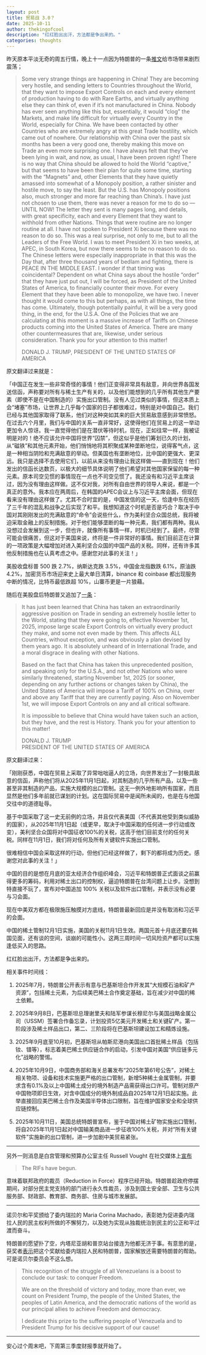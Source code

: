```yaml
---
layout: post
title: 贸易战 3.0？
date: 2025-10-11
author: thekingofcool
description: "红红脸出出汗，方法都是争出来的。"
categories: thoughts
---
```


昨天原本平淡无奇的周五行情，晚上十一点因为特朗普的一条[推文](https://truthsocial.com/@realDonaldTrump/posts/115350455734003647)给市场带来剧烈震荡；

> Some very strange things are happening in China! They are becoming very hostile, and sending letters to Countries throughout the World, that they want to impose Export Controls on each and every element of production having to do with Rare Earths, and virtually anything else they can think of, even if it’s not manufactured in China. Nobody has ever seen anything like this but, essentially, it would “clog” the Markets, and make life difficult for virtually every Country in the World, especially for China. We have been contacted by other Countries who are extremely angry at this great Trade hostility, which came out of nowhere. Our relationship with China over the past six months has been a very good one, thereby making this move on Trade an even more surprising one. I have always felt that they’ve been lying in wait, and now, as usual, I have been proven right! There is no way that China should be allowed to hold the World “captive,” but that seems to have been their plan for quite some time, starting with the “Magnets” and, other Elements that they have quietly amassed into somewhat of a Monopoly position, a rather sinister and hostile move, to say the least. But the U.S. has Monopoly positions also, much stronger and more far reaching than China’s. I have just not chosen to use them, there was never a reason for me to do so — UNTIL NOW! The letter they sent is many pages long, and details, with great specificity, each and every Element that they want to withhold from other Nations. Things that were routine are no longer routine at all. I have not spoken to President Xi because there was no reason to do so. This was a real surprise, not only to me, but to all the Leaders of the Free World. I was to meet President Xi in two weeks, at APEC, in South Korea, but now there seems to be no reason to do so. The Chinese letters were especially inappropriate in that this was the Day that, after three thousand years of bedlam and fighting, there is PEACE IN THE MIDDLE EAST. I wonder if that timing was coincidental? Dependent on what China says about the hostile “order” that they have just put out, I will be forced, as President of the United States of America, to financially counter their move. For every Element that they have been able to monopolize, we have two. I never thought it would come to this but perhaps, as with all things, the time has come. Ultimately, though potentially painful, it will be a very good thing, in the end, for the U.S.A. One of the Policies that we are calculating at this moment is a massive increase of Tariffs on Chinese products coming into the United States of America. There are many other countermeasures that are, likewise, under serious consideration. Thank you for your attention to this matter!  
> 
> DONALD J. TRUMP, PRESIDENT OF THE UNITED STATES OF AMERICA

原文翻译过来就是：

「中国正在发生一些非常奇怪的事情！他们正变得非常具有敌意，并向世界各国发送信函，声称要对所有与稀土生产有关的，以及他们能想到的几乎所有其他生产要素（即使不是在中国制造的）实施出口管制。没有人见过类似的事情，但这本质上会“堵塞”市场，让世界上几乎每个国家的日子都很难过，特别是对中国自己。我们已经与其他国家取得了联系，他们对这种突如其来的巨大贸易敌意感到非常愤怒。在过去六个月里，我们与中国的关系一直非常好，这使得他们在贸易上的这一举动更加令人惊讶。我一直觉得他们是在潜伏等待时机，现在，正如往常一样，我被证明是对的！绝不应该允许中国将世界“囚禁”，但这似乎是他们筹划已久的计划，从“磁铁”和其他元素开始，他们悄悄地将其积聚成某种垄断地位，说得客气点，这是一种相当阴险和充满敌意的举动。但美国也有垄断地位，比中国的更强大、更深远。我只是选择不去使用它们，以前从来没有理由让我这样做——直到现在！他们发出的信函长达数页，以极大的细节具体说明了他们希望对其他国家保留的每一种元素。原本司空见惯的事情现在一点也不司空见惯了。我还没有和习近平主席谈过，因为没有理由这样做。这不仅对我，对所有自由世界的领导人来说，都是一个真正的意外。我本应在两周后，在韩国的APEC会议上与习近平主席会面，但现在看来没有理由这样做了。尤其不合时宜的是，中国发信的这一天，恰逢中东在经历了三千年的混乱和战争之后实现了和平。我想知道这个时机是否是巧合？取决于中国对其刚刚发出的充满敌意的“命令”会说些什么，作为美利坚合众国总统，我将被迫采取金融上的反制措施。对于他们能够垄断的每一种元素，我们都有两种。我从没想过会发展到这一步，但也许，就像所有事情一样，时机已经到了。最终，尽管可能会很痛苦，但这对于美国来说，终将是一件非常好的事情。我们目前正在计算的一项政策是大幅增加对进入美利坚合众国的中国产品的关税。同样，还有许多其他反制措施也在认真考虑之中。感谢您对此事的关注！」

美股收盘标普 500 跌 2.7%，纳斯达克跌 3.5%，中国金龙指数跌 6.1%，原油跌 4.2%，加密货币市场迎来史上最大单日清算，binance 和 coinbase 都出现服务中断的情况，比特币最低跌超 10%，山寨币更是一片狼藉。

随后在美股盘后特朗普又追加了[一条](https://truthsocial.com/@realDonaldTrump/posts/115351840469973590)：

> It has just been learned that China has taken an extraordinarily aggressive position on Trade in sending an extremely hostile letter to the World, stating that they were going to, effective November 1st, 2025, impose large scale Export Controls on virtually every product they make, and some not even made by them. This affects ALL Countries, without exception, and was obviously a plan devised by them years ago. It is absolutely unheard of in International Trade, and a moral disgrace in dealing with other Nations.
> 
> Based on the fact that China has taken this unprecedented position, and speaking only for the U.S.A., and not other Nations who were similarly threatened, starting November 1st, 2025 (or sooner, depending on any further actions or changes taken by China), the United States of America will impose a Tariff of 100% on China, over and above any Tariff that they are currently paying. Also on November 1st, we will impose Export Controls on any and all critical software.
> 
> It is impossible to believe that China would have taken such an action, but they have, and the rest is History. Thank you for your attention to this matter!
> 
> DONALD J. TRUMP  
> PRESIDENT OF THE UNITED STATES OF AMERICA

原文翻译过来：

「刚刚获悉，中国在贸易上采取了异常咄咄逼人的立场，向世界发出了一封极具敌意的信函，声称他们将从2025年11月1日起，对其制造的几乎所有产品，以及一些甚至非其制造的产品，实施大规模的出口管制。这无一例外地影响所有国家，而且显然是他们多年前就已谋划的计划。这在国际贸易中是闻所未闻的，也是在与他国交往中的道德耻辱。

基于中国采取了这一史无前例的立场，并且仅代表美国（不代表其他受到类似威胁的国家），从2025年11月1日起（或更早，取决于中国采取的任何进一步行动或改变），美利坚合众国将对中国征收100%的关税，这高于他们目前支付的任何关税。同样在11月1日，我们将对任何及所有关键软件实施出口管制。

很难相信中国会采取这样的行动，但他们已经这样做了，剩下的都将成为历史。感谢您对此事的关注！」

中国的目的是想在月底的亚太经济合作组织峰会，习近平和特朗普正式面谈之前赢得更多的筹码，利用对稀土出口的控制权，逼迫特朗普在台湾问题上让步。没想到特直接不玩了，宣布对中国追加 100% 关税以及软件出口管制，并表示没有必要与习会面。

现在中美双方都在极限施压触摸对方底线，特朗普最新回应是并没有取消和习近平的会面。

中国的稀土管制12月1日实施，美国的关税11月1日生效。两国元首十月底还要在韩国见面，还有谈的空间，谈崩的可能性小。这两三周时间一切风险资产都可以实施逢低买入的思路。

红红脸出出汗，方法都是争出来的。

相关事件时间线：

1. 2025年7月，特朗普公开表示有意与巴基斯坦合作开发其“大规模石油和矿产资源”，包括稀土元素，为后续美巴稀土合作奠定基础，旨在减少对中国的稀土依赖。

2. 2025年9月8日，巴基斯坦总理谢里夫和陆军参谋长穆尼尔与美国战略金属公司（USSM）签署合作备忘录，计划投资5亿美元开发稀土和关键矿产。第一阶段涉及稀土样品出口，第二、三阶段将在巴基斯坦建设加工和精炼设施。

3. 2025年9月底至10月初，巴基斯坦从帕斯尼港向美国出口首批稀土样品（包括钕、镨等），标志着美巴稀土供应链合作的启动，引发中国对美国“供应链多元化”战略的警惕。

4. 2025年10月9日，中国商务部和海关总署发布“2025年第61号公告”，对稀土相关物项、设备和技术实施更严格的出口管制，新增5种稀土金属管制，并要求含有0.1%及以上中国稀土成分的境外制造产品需获得出口许可。管制对原产中国物项即日生效，对含中国成分的境外制成品自2025年12月1日起实施。此举直接回应美巴稀土合作及美国半导体出口限制，旨在维护国家安全和全球供应链控制。

5. 2025年10月11日，美国总统特朗普宣布，鉴于中国对稀土矿物实施出口管制，将自2025年11月1日起对中国输美商品进一步征收100%关税，并对“所有关键软件”实施新的出口管制，进一步加剧中美贸易紧张。

---

另外一则消息是白宫管理和预算办公室主任 Russell Vought 在社交媒体上[宣布](https://x.com/russvought/status/1976686105199268177)

> The RIFs have begun. 

意味着联邦政府的裁员（Reduction in Force）程序已经开始。特朗普趁政府停摆期间，对部分民主党支持的部门进行永久性裁员，涉及到国土安全部、卫生与公共服务部、财政部、教育部、商务部、住房与城市发展部。

---

诺贝尔和平奖颁给了委内瑞拉的 Maria Corina Machado，表彰她为促进委内瑞拉人民的民主权利所做的不懈努力，以及她为实现从独裁统治到民主的公正和平过渡而奋斗。

特朗普的愿望扑了空，内塔尼亚胡和普京站台接连为他都无济于事。有意思的是，获奖者[表示](https://x.com/MariaCorinaYA/status/1976642376119549990)把这个奖献给委内瑞拉人民和特朗普，国家解放还需要特朗普的帮助。可是诺贝尔委员会不这么想。

> This recognition of the struggle of all Venezuelans is a boost to conclude our task: to conquer Freedom. 
> 
> We are on the threshold of victory and today, more than ever, we count on President Trump, the people of the United States, the peoples of Latin America, and the democratic nations of the world as our principal allies to achieve Freedom and democracy. 
> 
> I dedicate this prize to the suffering people of Venezuela and to President Trump for his decisive support of our cause!

---

安心过个周末吧，下周第三季度财报季就开始了。